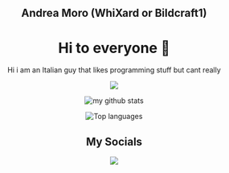 <div align="center">

## Andrea Moro (WhiXard or Bildcraft1)

# Hi to everyone 👋

Hi i am an Italian guy that likes programming stuff but cant really
<br>

[![](https://img.shields.io/badge/Editor-VSCode-informational?style=flat&logo=visual-studio-code&logoColor=white&color=AC4142)](https://code.visualstudio.com/)

![my github stats](https://github-readme-stats.vercel.app/api?username=Bildcraft1&custom_title=Stats&show_icons=true&theme=tokyonight&include_all_commits=true&count_private=true&hide_border=true)

![Top languages](https://github-readme-stats.vercel.app/api/top-langs/?username=Bildcraft1&theme=tokyonight&layout=compact&hide_border=true)

## My Socials
[![](https://img.shields.io/badge/-Telegram-informational?style=for-the-badge&logo=telegram&logoColor=white&color=0088cc)](https://t.me/GesuInTerra)
